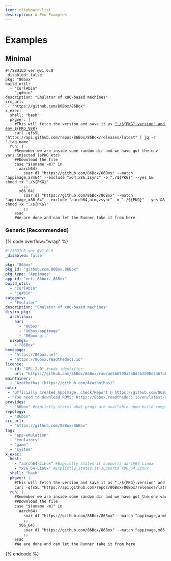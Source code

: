 ```yaml
---
icon: clipboard-list
description: A Few Examples
---
```


# Examples

## Minimal

<pre class="language-yaml" data-overflow="wrap"><code class="lang-yaml">#!/SBUILD ver @v1.0.0
_disabled: false
pkg: "86box"
build_util:
  - "curl#bin"
  - "jq#bin"
description: "Emulator of x86-based machines"
src_url:
 - "https://github.com/86Box/86Box"
x_exec:
  shell: "bash"
  pkgver: |
    #This will fetch the version and save it as <a data-footnote-ref href="#user-content-fn-1">"./${PKG}.version" and env ${PKG_VER}</a>
    curl -qfsSL "https://api.github.com/repos/86Box/86Box/releases/latest" | jq -r '.tag_name'
  run: |
    #Remember we are inside some random dir and we have got the env vars injected ($PKG etc)
    ##Download the file
    case "$(uname -m)" in
      aarch64)
        soar dl "https://github.com/86Box/86Box" --match "appimage,arm64" --exclude "x64,x86,zsync" -o "./${PKG}" --yes &#x26;&#x26; chmod +x "./${PKG}"
        ;;
      x86_64)
        soar dl "https://github.com/86Box/86Box" --match "appimage,x86_64" --exclude "aarch64,arm,zsync" -o "./${PKG}" --yes &#x26;&#x26; chmod +x "./${PKG}"
        ;;
    esac
    #We are done and can let the Runner take it from here
</code></pre>

### Generic (Recommended)

{% code overflow="wrap" %}
```yaml
#!/SBUILD ver @v1.0.0
_disabled: false

pkg: "86box"
pkg_id: "github.com.86Box.86Box"
pkg_type: "AppImage"
app_id: "net._86box._86Box"
build_util:
  - "curl#bin"
  - "jq#bin"
category:
  - "Emulator"
description: "Emulator of x86-based machines"
distro_pkg:
  archlinux:
    aur:
      - "86box"
      - "86box-appimage"
      - "86box-git"
  nixpkgs:
    - "86Box"
homepage:
  - "https://86box.net"
  - "https://86box.readthedocs.io"
license:
  - id: "GPL-2.0" #spdx identifier
    url: "https://github.com/86Box/86Box/raw/ae5b6909a2a8d3b2098d5467a86fefcf81c20e30/COPYING" #RAW Permalink to License
maintainer:
  - "Azathothas (https://github.com/Azathothas)"
note:
 - "Officially Created AppImage. Check/Report @ https://github.com/86Box/86Box"
 - "You need to download ROMS: https://86box.readthedocs.io/en/latest/usage/roms.html"
provides:
  - "86box" #explictly states what progs are available upon build completion
repology:
  - "86box"
src_url:
  - "https://github.com/86Box/86Box"
tag:
  - "app-emulation"
  - "emulators"
  - "game"
  - "system"
x_exec:
  host:
    - "aarch64-Linux" #Explictly states it supports aarch64 Linux
    - "x86_64-Linux" #Explictly states it supports x86_64 Linux
  shell: "bash"
  pkgver: |
    #This will fetch the version and save it as "./${PKG}.version" and env ${PKG_VER}
    curl -qfsSL "https://api.github.com/repos/86Box/86Box/releases/latest" | jq -r '.tag_name'
  run: |
    #Remember we are inside some random dir and we have got the env vars injected (PKG etc)
    ##Download the file
    case "$(uname -m)" in
      aarch64)
        soar dl "https://github.com/86Box/86Box" --match "appimage,arm64" --exclude "x64,x86,zsync" -o "./${PKG}" --yes && chmod +x "./${PKG}"
        ;;
      x86_64)
        soar dl "https://github.com/86Box/86Box" --match "appimage,x86_64" --exclude "aarch64,arm,zsync" -o "./${PKG}" --yes && chmod +x "./${PKG}"
        ;;
    esac
    #We are done and can let the Runner take it from here
```
{% endcode %}





[^1]: Yes, we don't have to write to any files ourselves, the SBUILDER (Linter/Runner) will do it for us
